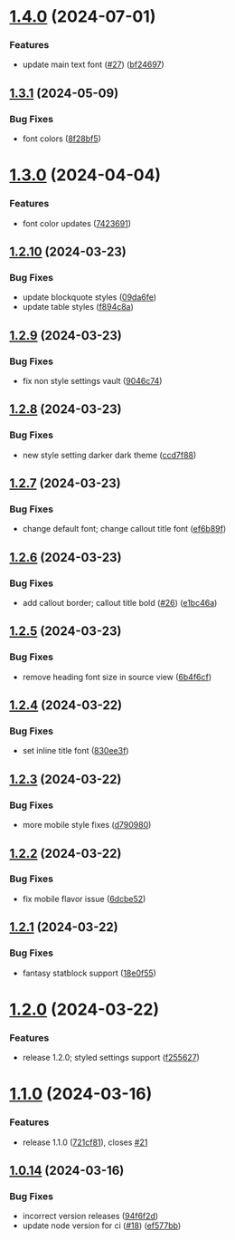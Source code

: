 # [1.4.0](https://github.com/natowb/obsidian-nordic/compare/1.3.1...1.4.0) (2024-07-01)


### Features

* update main text font ([#27](https://github.com/natowb/obsidian-nordic/issues/27)) ([bf24697](https://github.com/natowb/obsidian-nordic/commit/bf24697f03fdfdb7ab2566597ababb27732d5ed2))

## [1.3.1](https://github.com/natowb/obsidian-nordic/compare/1.3.0...1.3.1) (2024-05-09)


### Bug Fixes

* font colors ([8f28bf5](https://github.com/natowb/obsidian-nordic/commit/8f28bf58bb12b4cad8cbed773234a73d7a6165bd))

# [1.3.0](https://github.com/natowb/obsidian-nordic/compare/1.2.10...1.3.0) (2024-04-04)


### Features

* font color updates ([7423691](https://github.com/natowb/obsidian-nordic/commit/742369114ff9869f60a6dfaa35b5bc2e6a8924b2))

## [1.2.10](https://github.com/natowb/obsidian-nordic/compare/1.2.9...1.2.10) (2024-03-23)


### Bug Fixes

* update blockquote styles ([09da6fe](https://github.com/natowb/obsidian-nordic/commit/09da6fed26f6bc81915412d112c7664a7e51f0bc))
* update table styles ([f894c8a](https://github.com/natowb/obsidian-nordic/commit/f894c8a261650f5a4c5d87a1a9b7ad01e7a7086d))

## [1.2.9](https://github.com/natowb/obsidian-nordic/compare/1.2.8...1.2.9) (2024-03-23)


### Bug Fixes

* fix non style settings vault ([9046c74](https://github.com/natowb/obsidian-nordic/commit/9046c74dbb19c61a9a1a4f10d33a6b9aae8f4e20))

## [1.2.8](https://github.com/natowb/obsidian-nordic/compare/1.2.7...1.2.8) (2024-03-23)


### Bug Fixes

* new style setting darker dark theme ([ccd7f88](https://github.com/natowb/obsidian-nordic/commit/ccd7f88eb8b0aacdedec23e7a76444c7b064c993))

## [1.2.7](https://github.com/natowb/obsidian-nordic/compare/1.2.6...1.2.7) (2024-03-23)


### Bug Fixes

* change default font; change callout title font ([ef6b89f](https://github.com/natowb/obsidian-nordic/commit/ef6b89f57a5dc62d8da91c979c01be7650d7a3b3))

## [1.2.6](https://github.com/natowb/obsidian-nordic/compare/1.2.5...1.2.6) (2024-03-23)


### Bug Fixes

* add callout border; callout title bold ([#26](https://github.com/natowb/obsidian-nordic/issues/26)) ([e1bc46a](https://github.com/natowb/obsidian-nordic/commit/e1bc46a533b33931f3edcb28d0b22c888adcc3b1))

## [1.2.5](https://github.com/natowb/obsidian-nordic/compare/1.2.4...1.2.5) (2024-03-23)


### Bug Fixes

* remove heading font size in source view ([6b4f6cf](https://github.com/natowb/obsidian-nordic/commit/6b4f6cf12e158a26f3eaa2a5f3e6ba4c88e406d1))

## [1.2.4](https://github.com/natowb/obsidian-nordic/compare/1.2.3...1.2.4) (2024-03-22)


### Bug Fixes

* set inline title font ([830ee3f](https://github.com/natowb/obsidian-nordic/commit/830ee3ff10eac7889c3210f97453ea1d495a4ef5))

## [1.2.3](https://github.com/natowb/obsidian-nordic/compare/1.2.2...1.2.3) (2024-03-22)


### Bug Fixes

* more mobile style fixes ([d790980](https://github.com/natowb/obsidian-nordic/commit/d790980d5db31975987c155a91db87b13eff3585))

## [1.2.2](https://github.com/natowb/obsidian-nordic/compare/1.2.1...1.2.2) (2024-03-22)


### Bug Fixes

* fix mobile flavor issue ([6dcbe52](https://github.com/natowb/obsidian-nordic/commit/6dcbe52c87eec557155c9350968a1a880ca3a952))

## [1.2.1](https://github.com/natowb/obsidian-nordic/compare/1.2.0...1.2.1) (2024-03-22)


### Bug Fixes

* fantasy statblock support ([18e0f55](https://github.com/natowb/obsidian-nordic/commit/18e0f55c9a27c6f743a4fc917792f378805b2634))

# [1.2.0](https://github.com/natowb/obsidian-nordic/compare/1.1.0...1.2.0) (2024-03-22)


### Features

* release 1.2.0; styled settings support ([f255627](https://github.com/natowb/obsidian-nordic/commit/f2556276cdbb45245396a0bc63bd46fa6a79899f))

# [1.1.0](https://github.com/natowb/obsidian-nordic/compare/1.0.14...1.1.0) (2024-03-16)


### Features

* release 1.1.0 ([721cf81](https://github.com/natowb/obsidian-nordic/commit/721cf8120c850c7aa9119d2b0ae643df5e110482)), closes [#21](https://github.com/natowb/obsidian-nordic/issues/21)

## [1.0.14](https://github.com/natowb/obsidian-nordic/compare/1.0.13...1.0.14) (2024-03-16)


### Bug Fixes

* incorrect version releases ([94f6f2d](https://github.com/natowb/obsidian-nordic/commit/94f6f2d9186a18c8dd3a307d98ad4a8cd6dc2add))
* update node version for ci ([#18](https://github.com/natowb/obsidian-nordic/issues/18)) ([ef577bb](https://github.com/natowb/obsidian-nordic/commit/ef577bb6085b5f81b72a7a03aa6fc1ce32adaaa9))

